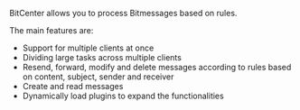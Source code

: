 BitCenter allows you to process Bitmessages based on rules.

The main features are:

* Support for multiple clients at once
* Dividing large tasks across multiple clients
* Resend, forward, modify and delete messages according to rules based on content, subject, sender and receiver
* Create and read messages
* Dynamically load plugins to expand the functionalities
